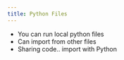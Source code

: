 ```yaml
---
title: Python Files
---
```


- You can run local python files
- Can import from other files
- Sharing code.. import with Python
